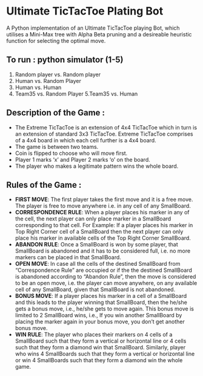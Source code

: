 # Ultimate TicTacToe Plating Bot

A Python implementation of an Ultimate TicTacToe playing Bot, which utilises a Mini-Max tree with Alpha Beta pruning
and a desireable heuristic function for selecting the optimal move.
			 
## To run : python simulator (1-5)
1. Random player vs. Random player
2. Human vs. Random Player
3. Human vs. Human
4. Team35 vs. Random Player
5.Team35 vs. Human

## Description of the Game :
* The Extreme TicTacToe is an extension of 4x4 TicTacToe which in turn is an extension of standard 3x3 TicTacToe. Extreme TicTacToe  comprises of a 4x4 board in which each cell further is a 4x4 board.
* The game is between two teams.
* Coin is flipped to choose who will move first.
* Player 1 marks ‘x’ and Player 2 marks ‘o’ on the board.
* The player who makes a legitimate pattern wins the whole board.
	  
## Rules of the Game :
* **FIRST MOVE**: The first player takes the first move and it is a free
	  move. The player is free to move anywhere i.e. in any cell of any
	  SmallBoard.	
* **CORRESPONDENCE RULE**: When a player places his marker in
	  any of the cell, the next player can only place marker in a SmallBoard
	  corresponding to that cell. For Example: If a player places his marker
	  in Top Right Corner cell of a SmallBoard then the next player can
	  only place his marker in available cells of the Top Right Corner
	  SmallBoard.
* **ABANDON RULE**: Once a SmallBoard is won by some player, that
	  SmallBoard is abandoned and it has to be considered full, i.e. no
	  more markers can be placed in that SmallBoard.
* **OPEN MOVE**: In case all the cells of the destined SmallBoard from
	  “Correspondence Rule” are occupied or if the the destined
	  SmallBoard is abandoned according to “Abandon Rule”, then the
	  move is considered to be an open move, i.e. the player can move
	  anywhere, on any available cell of any SmallBoard, given that
	  SmallBoard is not abandoned.	  
* **BONUS MOVE**: If a player places his marker in a cell of a
	  SmallBoard and this leads to the player winning that SmallBoard,
	  then the he/she gets a bonus move, i.e., he/she gets to move again.
	  This bonus move is limited to 2 SmallBoard wins, i.e., If you win
	  another SmallBoard by placing the marker again in your bonus move,
	  you don’t get another bonus move.	  
* **WIN RULE**: The player who places their markers on 4 cells of a
	  SmallBoard such that they form a vertical or horizontal line or 4 cells
	  such that they form a diamond win that SmallBoard. Similarly, player
	  who wins 4 SmallBoards such that they form a vertical or horizontal
	  line or win 4 SmallBoards such that they form a diamond win the
	  whole game.

